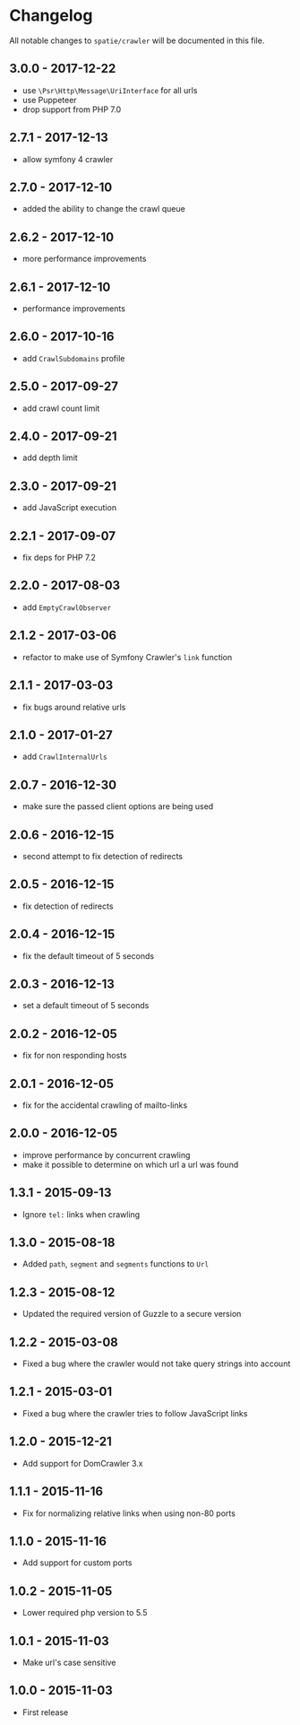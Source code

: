 # Changelog

All notable changes to `spatie/crawler` will be documented in this file.

## 3.0.0 - 2017-12-22
- use `\Psr\Http\Message\UriInterface` for all urls
- use Puppeteer
- drop support from PHP 7.0

## 2.7.1 - 2017-12-13
- allow symfony 4 crawler

## 2.7.0 - 2017-12-10
- added the ability to change the crawl queue

## 2.6.2 - 2017-12-10
- more performance improvements

## 2.6.1 - 2017-12-10
- performance improvements

## 2.6.0 - 2017-10-16
- add `CrawlSubdomains` profile

## 2.5.0 - 2017-09-27
- add crawl count limit

## 2.4.0 - 2017-09-21
- add depth limit

## 2.3.0 - 2017-09-21
- add JavaScript execution

## 2.2.1 - 2017-09-07
- fix deps for PHP 7.2

## 2.2.0 - 2017-08-03
- add `EmptyCrawlObserver`

## 2.1.2 - 2017-03-06
- refactor to make use of Symfony Crawler's `link` function

## 2.1.1 - 2017-03-03
- fix bugs around relative urls

## 2.1.0 - 2017-01-27
- add `CrawlInternalUrls`

## 2.0.7 - 2016-12-30
- make sure the passed client options are being used

## 2.0.6 - 2016-12-15
- second attempt to fix detection of redirects

## 2.0.5 - 2016-12-15
- fix detection of redirects

## 2.0.4 - 2016-12-15
- fix the default timeout of 5 seconds

## 2.0.3 - 2016-12-13
- set a default timeout of 5 seconds

## 2.0.2 - 2016-12-05
- fix for non responding hosts

## 2.0.1 - 2016-12-05
- fix for the accidental crawling of mailto-links

## 2.0.0 - 2016-12-05
- improve performance by concurrent crawling
- make it possible to determine on which url a url was found

## 1.3.1 - 2015-09-13
- Ignore `tel:` links when crawling

## 1.3.0 - 2015-08-18
- Added `path`, `segment` and `segments` functions to `Url`

## 1.2.3 - 2015-08-12
- Updated the required version of Guzzle to a secure version

## 1.2.2 - 2015-03-08
- Fixed a bug where the crawler would not take query strings into account

## 1.2.1 - 2015-03-01
- Fixed a bug where the crawler tries to follow JavaScript links

## 1.2.0 - 2015-12-21
- Add support for DomCrawler 3.x

## 1.1.1 - 2015-11-16
- Fix for normalizing relative links when using non-80 ports

## 1.1.0 - 2015-11-16
- Add support for custom ports

## 1.0.2 - 2015-11-05
- Lower required php version to 5.5

## 1.0.1 - 2015-11-03
- Make url's case sensitive

## 1.0.0 - 2015-11-03
- First release
